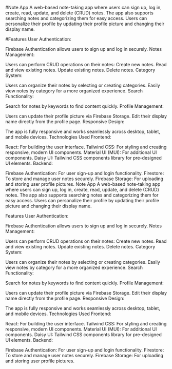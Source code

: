 #Note App
A web-based note-taking app where users can sign up, log in, create, read, update, and delete (CRUD) notes. The app also supports searching notes and categorizing them for easy access. Users can personalize their profile by updating their profile picture and changing their display name.

#Features
User Authentication:

Firebase Authentication allows users to sign up and log in securely.
Notes Management:

Users can perform CRUD operations on their notes:
Create new notes.
Read and view existing notes.
Update existing notes.
Delete notes.
Category System:

Users can organize their notes by selecting or creating categories.
Easily view notes by category for a more organized experience.
Search Functionality:

Search for notes by keywords to find content quickly.
Profile Management:

Users can update their profile picture via Firebase Storage.
Edit their display name directly from the profile page.
Responsive Design:

The app is fully responsive and works seamlessly across desktop, tablet, and mobile devices.
Technologies Used
Frontend:

React: For building the user interface.
Tailwind CSS: For styling and creating responsive, modern UI components.
Material UI (MUI): For additional UI components.
Daisy UI: Tailwind CSS components library for pre-designed UI elements.
Backend:

Firebase Authentication: For user sign-up and login functionality.
Firestore: To store and manage user notes securely.
Firebase Storage: For uploading and storing user profile pictures.
Note App
A web-based note-taking app where users can sign up, log in, create, read, update, and delete (CRUD) notes. The app also supports searching notes and categorizing them for easy access. Users can personalize their profile by updating their profile picture and changing their display name.

Features
User Authentication:

Firebase Authentication allows users to sign up and log in securely.
Notes Management:

Users can perform CRUD operations on their notes:
Create new notes.
Read and view existing notes.
Update existing notes.
Delete notes.
Category System:

Users can organize their notes by selecting or creating categories.
Easily view notes by category for a more organized experience.
Search Functionality:

Search for notes by keywords to find content quickly.
Profile Management:

Users can update their profile picture via Firebase Storage.
Edit their display name directly from the profile page.
Responsive Design:

The app is fully responsive and works seamlessly across desktop, tablet, and mobile devices.
Technologies Used
Frontend:

React: For building the user interface.
Tailwind CSS: For styling and creating responsive, modern UI components.
Material UI (MUI): For additional UI components.
Daisy UI: Tailwind CSS components library for pre-designed UI elements.
Backend:

Firebase Authentication: For user sign-up and login functionality.
Firestore: To store and manage user notes securely.
Firebase Storage: For uploading and storing user profile pictures.

